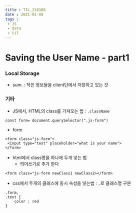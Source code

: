```yaml
---
title : TIL_210108
date : 2021-01-08
tags : 
 - JS
 - data
 - til
---
```


 # Saving the User Name - part1


### Local Storage
* sum. : 작은 정보들을 client단에서 저장하고 있는 것


### 기타
* JS에서, HTML의 class를 가져오는 법 : `.className`
```
const form= document.querySelector(".js-form")
```

* form 
```
<form class="js-form">
 <input type="text" placeholder="what is your name">
</form>
```

* html에서  class명을 하나에 두개 넣는 법
    * 띄어쓰기로 추가 한다
```
<form class="js-form newClass1 newClass2></form>
```

* css에서 두개의 클래스에 동시 속성을 넣는법 : `,`로 클래스명 구분
```
.form,
.text {
    color : red
}
```